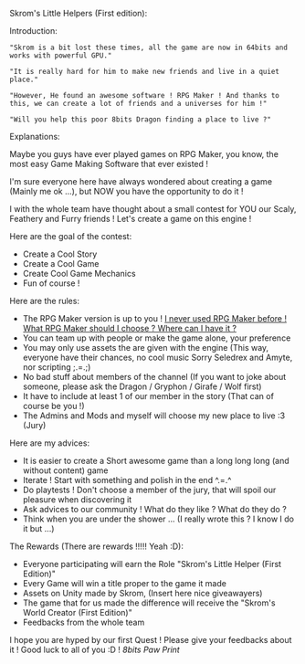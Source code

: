 Skrom's Little Helpers (First edition):

Introduction:
	
	"Skrom is a bit lost these times, all the game are now in 64bits and works with powerful GPU."
	
	"It is really hard for him to make new friends and live in a quiet place."
	
	"However, He found an awesome software ! RPG Maker ! And thanks to this, we can create a lot of friends and a universes for him !"
	
	"Will you help this poor 8bits Dragon finding a place to live ?"

Explanations:

Maybe you guys have ever played games on RPG Maker, you know, the most easy Game Making Software that ever existed !

I'm sure everyone here have always wondered about creating a game (Mainly me ok ...), but NOW you have the opportunity to do it !

I with the whole team have thought about a small contest for YOU our Scaly, Feathery and Furry friends ! Let's create a game on this engine !

Here are the goal of the contest:
- Create a Cool Story
- Create a Cool Game
- Create Cool Game Mechanics
- Fun of course !

Here are the rules:
- The RPG Maker version is up to you ! [I never used RPG Maker before ! What RPG Maker should I choose ? Where can I have it ?](https://github.com/nvareille/UnitedRepublicQuests/blob/master/Skrom's%20Little%20Helper%20(First%20Edition)/RPGMaker.md)
- You can team up with people or make the game alone, your preference
- You may only use assets the are given with the engine (This way, everyone have their chances, no cool music Sorry Seledrex and Amyte, nor scripting ;.=.;)
- No bad stuff about members of the channel (If you want to joke about someone, please ask the Dragon / Gryphon / Girafe / Wolf first)
- It have to include at least 1 of our member in the story (That can of course be you !) 
- The Admins and Mods and myself will choose my new place to live :3 (Jury)

Here are my advices:
- It is easier to create a Short awesome game than a long long long (and without content) game
- Iterate ! Start with something and polish in the end ^.=.^
- Do playtests ! Don't choose a member of the jury, that will spoil our pleasure when discovering it
- Ask advices to our community ! What do they like ? What do they do ?
- Think when you are under the shower ... (I really wrote this ? I know I do it but ...)

The Rewards (There are rewards !!!!! Yeah :D):
- Everyone participating will earn the Role "Skrom's Little Helper (First Edition)"
- Every Game will win a title proper to the game it made
- Assets on Unity made by Skrom, (Insert here nice giveawayers)
- The game that for us made the difference will receive the "Skrom's World Creator (First Edition)"
- Feedbacks from the whole team

I hope you are hyped by our first Quest ! Please give your feedbacks about it !
Good luck to all of you :D !
*8bits Paw Print*